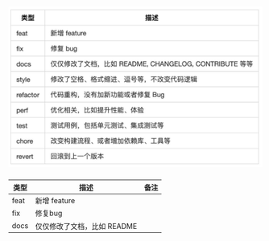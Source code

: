 # ![](media/16315958305196.jpg)


| 类型  | 描述          | 备注 |
|------|-------------- |---|
| feat |  新增 feature |  |
| fix  |  修复bug      | |
| docs |  仅仅修改了文档，比如 README||


